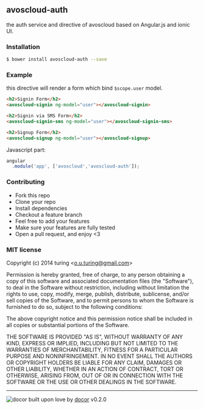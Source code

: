 ## avoscloud-auth

the auth service and directive of avoscloud based on Angular.js and ionic UI.

### Installation
```bash
$ bower install avoscloud-auth --save
```

### Example
this directive will render a form which bind `$scope.user` model.
```html
<h2>Signin Form</h2>
<avoscloud-signin ng-model="user"></avoscloud-signin>

<h2>Signin via SMS Form</h2>
<avoscloud-signin-sms ng-model="user"></avoscloud-signin-sms>

<h2>Signup Form</h2>
<avoscloud-signup ng-model="user"></avoscloud-signup>
```
Javascript part:
```js
angular
  .module('app', ['avoscloud','avoscloud-auth']);
```

### Contributing
- Fork this repo
- Clone your repo
- Install dependencies
- Checkout a feature branch
- Feel free to add your features
- Make sure your features are fully tested
- Open a pull request, and enjoy <3

### MIT license
Copyright (c) 2014 turing &lt;o.u.turing@gmail.com&gt;

Permission is hereby granted, free of charge, to any person obtaining a copy
of this software and associated documentation files (the &quot;Software&quot;), to deal
in the Software without restriction, including without limitation the rights
to use, copy, modify, merge, publish, distribute, sublicense, and/or sell
copies of the Software, and to permit persons to whom the Software is
furnished to do so, subject to the following conditions:

The above copyright notice and this permission notice shall be included in
all copies or substantial portions of the Software.

THE SOFTWARE IS PROVIDED &quot;AS IS&quot;, WITHOUT WARRANTY OF ANY KIND, EXPRESS OR
IMPLIED, INCLUDING BUT NOT LIMITED TO THE WARRANTIES OF MERCHANTABILITY,
FITNESS FOR A PARTICULAR PURPOSE AND NONINFRINGEMENT. IN NO EVENT SHALL THE
AUTHORS OR COPYRIGHT HOLDERS BE LIABLE FOR ANY CLAIM, DAMAGES OR OTHER
LIABILITY, WHETHER IN AN ACTION OF CONTRACT, TORT OR OTHERWISE, ARISING FROM,
OUT OF OR IN CONNECTION WITH THE SOFTWARE OR THE USE OR OTHER DEALINGS IN
THE SOFTWARE.

---
![docor](https://raw.githubusercontent.com/turingou/docor/master/docor.png)
built upon love by [docor](https://github.com/turingou/docor.git) v0.2.0